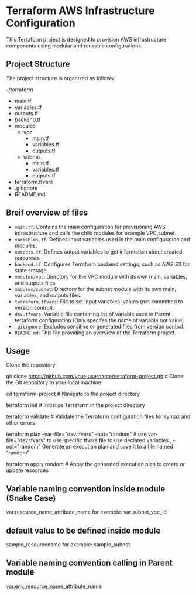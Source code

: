 # Terraform AWS Infrastructure Configuration

This Terraform project is designed to provision AWS infrastructure components using modular and reusable configurations.

## Project Structure

The project structure is organized as follows:

-/terraform
  - main.tf
  - variables.tf
  - outputs.tf
  - backend.tf
  - modules
    - vpc
      - main.tf
      - variables.tf
      - outputs.tf
    - subnet
      - main.tf
      - variables.tf
      - outputs.tf
  - terraform.tfvars
  - .gitignore
  - README.md

## Breif overview of files 

- `main.tf`: Contains the main configuration for provisioning AWS infrastructure and calls the child modules for example VPC,subnet.
- `variables.tf`: Defines input variables used in the main configuration and modules.
- `outputs.tf`: Defines output variables to get information about created resources.
- `backend.tf`: Configures Terraform backend settings, such as AWS S3 for state storage.
- `modules/vpc`: Directory for the VPC module with its own main, variables, and outputs files.
- `modules/subnet`: Directory for the subnet module with its own main, variables, and outputs files.
- `terraform.tfvars`: File to set input variables' values (not committed to version control).
- `dev.tfvars`: Variable file containing list of variable used in Parent terraform configuration (Only specifes the name of variable not value)
- `.gitignore`: Excludes sensitive or generated files from version control.
- `README.md`: This file providing an overview of the Terraform project.

## Usage
 Clone the repository:
   
   git clone https://github.com/your-username/terraform-project.git # Clone the Git repository to your local machine

   cd terraform-project # Navigate to the project directory

   terraform init # Initialize Terraform in the project directory

   terraform validate  # Validate the Terraform configuration files for syntax and other errors

   terraform plan -var-file="dev.tfvars" -out="random"  # use var-file="dev.tfvars" to use specific tfvars file to use declared variables , -out="random" Generate an execution plan and save it to a file named "random"

   terraform apply random # Apply the generated execution plan to create or update resources


## Variable naming convention inside module (Snake Case)
var.resource_name_attribute_name
for example: var.subnet_vpc_id

## default value to be defined inside module 
sample_resourcename 
for example: sample_subnet

## Variable naming convention calling in Parent module
var.env_resource_name_attribute_name

